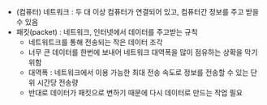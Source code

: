 - (컴퓨터) 네트워크 : 두 대 이상 컴퓨터가 연결되어 있고, 컴퓨터간 정보를 주고 받을 수 있음
- 패킷(packet) : 네트워크, 인터넷에서 데이터를 주고받는 규칙
  - 네트워트크를 통해 전송되는 작은 데이터 조각
  - 너무 큰 데이터를 한번에 보내어 네트워크 대역폭을 많이 점유하는 상확을 막기 위함
  - 대역폭 : 네트워크에서 이용 가능한 최대 전송 속도로 정보를 전송할 수 있는 단위 시간당 전송량
  - 반대로 데이터가 패킷으로 변하기 때문에 다시 데이터로 만드는 작업 필요